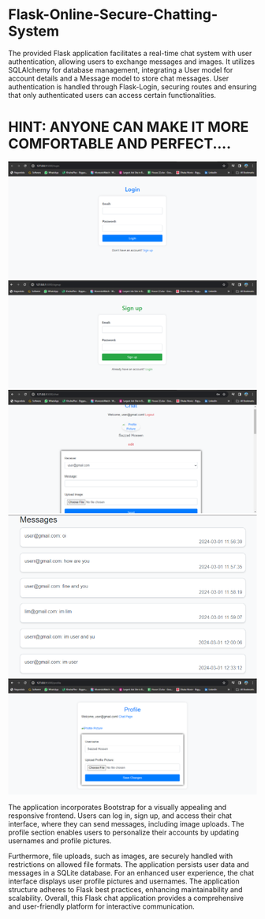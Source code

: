 # Flask-Online-Secure-Chatting-System

The provided Flask application facilitates a real-time chat system with user authentication, allowing users to exchange messages and images. It utilizes SQLAlchemy for database management, integrating a User model for account details and a Message model to store chat messages. User authentication is handled through Flask-Login, securing routes and ensuring that only authenticated users can access certain functionalities.

# HINT: ANYONE CAN MAKE IT MORE COMFORTABLE AND PERFECT....
<div align="center">
  <img src="img/1.png" >
  <img src="img/2.png" >
  <img src="img/3.png" >
  <img src="img/4.png" >
  <img src="img/5.png" >
</div>

The application incorporates Bootstrap for a visually appealing and responsive frontend. Users can log in, sign up, and access their chat interface, where they can send messages, including image uploads. The profile section enables users to personalize their accounts by updating usernames and profile pictures.

Furthermore, file uploads, such as images, are securely handled with restrictions on allowed file formats. The application persists user data and messages in a SQLite database. For an enhanced user experience, the chat interface displays user profile pictures and usernames. The application structure adheres to Flask best practices, enhancing maintainability and scalability. Overall, this Flask chat application provides a comprehensive and user-friendly platform for interactive communication.
